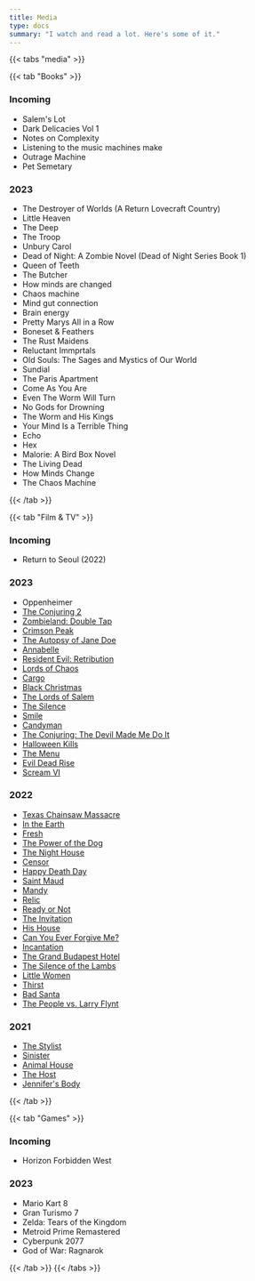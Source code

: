 ```yaml
---
title: Media
type: docs
summary: "I watch and read a lot. Here's some of it."
---
```



{{< tabs "media" >}}

{{< tab "Books" >}}

### Incoming
- Salem's Lot
- Dark Delicacies Vol 1
- Notes on Complexity
- Listening to the music machines make
- Outrage Machine
- Pet Semetary


### 2023
- The Destroyer of Worlds (A Return Lovecraft Country)
- Little Heaven
- The Deep
- The Troop
- Unbury Carol
- Dead of Night: A Zombie Novel (Dead of Night Series Book 1)
- Queen of Teeth
- The Butcher
- How minds are changed
- Chaos machine
- Mind gut connection
- Brain energy
- Pretty Marys All in a Row
- Boneset & Feathers
- The Rust Maidens
- Reluctant Immprtals
- Old Souls: The Sages and Mystics of Our World
- Sundial
- The Paris Apartment
- Come As You Are
- Even The Worm Will Turn
- No Gods for Drowning
- The Worm and His Kings
- Your Mind Is a Terrible Thing
- Echo
- Hex
- Malorie: A Bird Box Novel
- The Living Dead
- How Minds Change
- The Chaos Machine

{{< /tab >}}

{{< tab "Film & TV" >}}

### Incoming
- Return to Seoul (2022)

### 2023
- Oppenheimer
- [The Conjuring 2](https://boxd.it/7GJg)
- [Zombieland: Double Tap](https://boxd.it/bgb6)
- [Crimson Peak](https://boxd.it/62Ty)
- [The Autopsy of Jane Doe](https://boxd.it/dUu2)
- [Annabelle](https://boxd.it/7l84)
- [Resident Evil: Retribution](https://boxd.it/2qmK)
- [Lords of Chaos](https://boxd.it/f5no)
- [Cargo](https://boxd.it/f55Y)
- [Black Christmas](https://boxd.it/ka4G)
- [The Lords of Salem](https://boxd.it/3yDm)
- [The Silence](https://boxd.it/j9UE)
- [Smile](https://boxd.it/xjfE)
- [Candyman](https://boxd.it/kHFg)
- [The Conjuring: The Devil Made Me Do It](https://boxd.it/eXZY)
- [Halloween Kills](https://boxd.it/mxzG)
- [The Menu](https://boxd.it/lScm)
- [Evil Dead Rise](https://boxd.it/qIvo)
- [Scream VI](https://boxd.it/zdfW)

### 2022
- [Texas Chainsaw Massacre](https://boxd.it/ns6c)
- [In the Earth](https://boxd.it/s652)
- [Fresh](https://boxd.it/tCNi)
- [The Power of the Dog](https://boxd.it/m99E)
- [The Night House](https://boxd.it/jZze)
- [Censor](https://boxd.it/oHFS)
- [Happy Death Day](https://boxd.it/fDz4)
- [Saint Maud](https://boxd.it/l8QA)
- [Mandy](https://boxd.it/gtti)
- [Relic](https://boxd.it/jEwS)
- [Ready or Not](https://boxd.it/kOf0)
- [The Invitation](https://boxd.it/9OUU)
- [His House](https://boxd.it/l8Qq)
- [Can You Ever Forgive Me?](https://boxd.it/e7x4)
- [Incantation](https://boxd.it/wFiI)
- [The Grand Budapest Hotel](https://boxd.it/3ZqO)
- [The Silence of the Lambs](https://boxd.it/2aHW)
- [Little Women](https://boxd.it/aSVk)
- [Thirst](https://boxd.it/1Aqq)
- [Bad Santa](https://boxd.it/1WYk)
- [The People vs. Larry Flynt](https://boxd.it/28rs)

### 2021
- [The Stylist](https://boxd.it/rPHy)
- [Sinister](https://boxd.it/2TnW)
- [Animal House](https://boxd.it/2062)
- [The Host](https://boxd.it/28ZY)
- [Jennifer's Body](https://boxd.it/1Efw)


{{< /tab >}}

{{< tab "Games" >}}

### Incoming
- Horizon Forbidden West


### 2023

- Mario Kart 8
- Gran Turismo 7
- Zelda: Tears of the Kingdom
- Metroid Prime Remastered
- Cyberpunk 2077
- God of War: Ragnarok

{{< /tab >}}
{{< /tabs >}}
